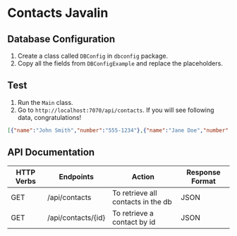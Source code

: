 # Contacts Javalin

## Database Configuration

1. Create a class called `DBConfig` in `dbconfig` package.
2. Copy all the fields from `DBConfigExample` and replace the placeholders.

## Test

1. Run the `Main` class.
2. Go to `http://localhost:7070/api/contacts`. If you will see following data, congratulations!

```json
[{"name":"John Smith","number":"555-1234"},{"name":"Jane Doe","number":"555-5678"},{"name":"Bob Johnson","number":"555-9012"}]
```

## API Documentation

| HTTP Verbs | Endpoints          | Action                             | Response Format |
| ---------- | ------------------ | ---------------------------------- | --------------- |
| GET        | /api/contacts      | To retrieve all contacts in the db | JSON            |
| GET        | /api/contacts/{id} | To retrieve a contact by id        | JSON            |

